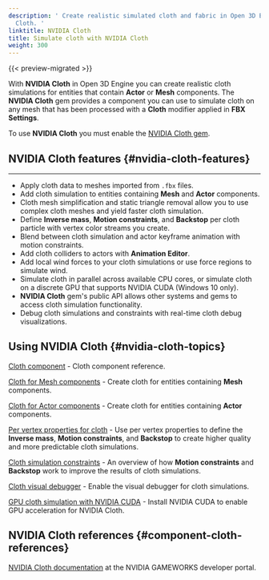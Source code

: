 ```yaml
---
description: ' Create realistic simulated cloth and fabric in Open 3D Engine with NVIDIA
  Cloth. '
linktitle: NVIDIA Cloth
title: Simulate cloth with NVIDIA Cloth
weight: 300
---
```


{{< preview-migrated >}}

 With **NVIDIA Cloth** in Open 3D Engine you can create realistic cloth simulations for entities that contain **Actor** or **Mesh** components\. The **NVIDIA Cloth** gem provides a component you can use to simulate cloth on any mesh that has been processed with a **Cloth** modifier applied in **FBX Settings**\.

To use **NVIDIA Cloth** you must enable the [NVIDIA Cloth gem](/docs/user-guide/interactivity/physics/nvidia-cloth/_index.md)\.

## NVIDIA Cloth features {#nvidia-cloth-features}

****
+ Apply cloth data to meshes imported from `.fbx` files\.
+ Add cloth simulation to entities containing **Mesh** and **Actor** components\.
+ Cloth mesh simplification and static triangle removal allow you to use complex cloth meshes and yield faster cloth simulation\.
+ Define **Inverse mass**, **Motion constraints**, and **Backstop** per cloth particle with vertex color streams you create\.
+ Blend between cloth simulation and actor keyframe animation with motion constraints\.
+ Add cloth colliders to actors with **Animation Editor**\.
+ Add local wind forces to your cloth simulations or use force regions to simulate wind\.
+ Simulate cloth in parallel across available CPU cores, or simulate cloth on a discrete GPU that supports NVIDIA CUDA \(Windows 10 only\)\.
+ **NVIDIA Cloth** gem's public API allows other systems and gems to access cloth simulation functionality\.
+ Debug cloth simulations and constraints with real\-time cloth debug visualizations\.

## Using NVIDIA Cloth {#nvidia-cloth-topics}

[Cloth component](/docs/user-guide/components/cloth.md) \- Cloth component reference\.

[Cloth for Mesh components](/docs/user-guide/interactivity/physics/nvidia-cloth/meshes.md) \- Create cloth for entities containing **Mesh** components\.

[Cloth for Actor components](/docs/user-guide/interactivity/physics/nvidia-cloth/actors.md) \- Create cloth for entities containing **Actor** components\.

[Per vertex properties for cloth](/docs/user-guide/interactivity/physics/nvidia-cloth/vertex-data.md) \- Use per vertex properties to define the **Inverse mass**, **Motion constraints**, and **Backstop** to create higher quality and more predictable cloth simulations\.

[Cloth simulation constraints](/docs/user-guide/interactivity/physics/nvidia-cloth/constraints.md) \- An overview of how **Motion constraints** and **Backstop** work to improve the results of cloth simulations\.

[Cloth visual debugger](/docs/user-guide/interactivity/physics/nvidia-cloth/debugging.md) \- Enable the visual debugger for cloth simulations\.

[GPU cloth simulation with NVIDIA CUDA](/docs/user-guide/interactivity/physics/nvidia-cloth/gpu.md) \- Install NVIDIA CUDA to enable GPU acceleration for NVIDIA Cloth\.

## NVIDIA Cloth references {#component-cloth-references}

 [NVIDIA Cloth documentation](https://gameworksdocs.nvidia.com/NvCloth/1.1/index.html) at the NVIDIA GAMEWORKS developer portal\.
